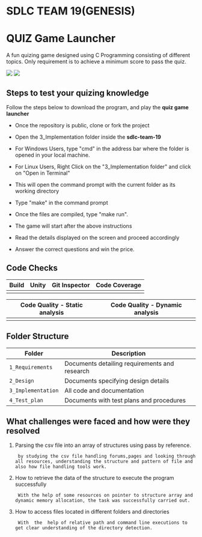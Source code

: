 # SDLC TEAM 19(GENESIS)
# QUIZ Game Launcher

A fun quizing game designed using C Programming consisting of different topics. Only requirement is to achieve a minimum score to pass the quiz.

![](https://github.com/99004493-PreetPandit/SDLC_temp/blob/main/images/intro2.png)
![](https://github.com/99004493-PreetPandit/SDLC_temp/blob/main/images/intro1.png)

## Steps to test your quizing knowledge
Follow the steps below to download the program, and play the **quiz game launcher**
- Once the repository is public, clone or fork the project
- Open the 3_Implementation folder inside the **sdlc-team-19**
- For Windows Users, type "cmd" in the address bar where the folder is opened in your local machine.

- For Linux Users, Right Click on the "3_Implementation folder" and click on "Open in Terminal"
- This will open the command prompt with the current folder as its working directory
- Type "make" in the command prompt
- Once the files are compiled, type "make run".
- The game will start after the above instructions
- Read the details displayed on the screen and proceed accordingly
- Answer the correct questions and win the price.

## Code Checks

| Build                                                                                                                                                                            | Unity                                                                                                                                                                           | Git Inspector                                                                                                                                                                   | Code Coverage                                                                                                                                                                   |
|--|--|--|--|
|  | | |  |

| Code Quality - Static analysis                                                                                                                                                  | Code Quality - Dynamic analysis                                                                                                                                                                        |
|--|--|
| ||


## Folder Structure
Folder             | Description
-------------------|----------------------------------------------
`1_Requirements`   | Documents detailing requirements and research
`2_Design`         | Documents specifying design details
`3_Implementation` | All code and documentation
`4_Test_plan`      | Documents with test plans and procedures


## What challenges were faced and how were they resolved

1. Parsing the csv file into an array of structures using pass by reference.
 
        by studying the csv file handling forums,pages and looking through all resources, understanding the structure and pattern of file and also how file handling tools work.

2. How to retrieve the data of the structure to execute the program successfully
 
        With the help of some resources on pointer to structure array and dynamic memory allocation, the task was successfully carried out.

3. How to access files located in different folders and directories
 
        With  the  help of relative path and command line executions to get clear understanding of the directory detection.

        
